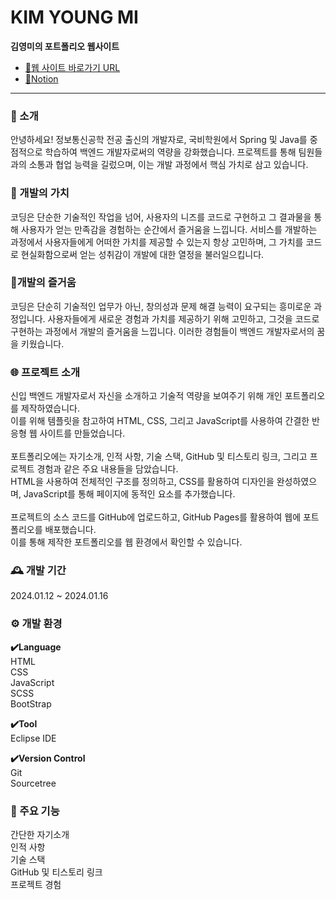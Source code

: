 # KIM YOUNG MI<br>
**김영미의 포트폴리오 웹사이트**<br>
- [🔗웹 사이트 바로가기 URL](https://cutyqueen.github.io/portfolio/ymPortfolio/index.html)<br>
- [🔗Notion](https://www.notion.so/6eabc845c73d42aa92814ba55531ea21?p=2c02edc46d3543e4a4da092f550dd0f2&pm=c)
---

### 👤 소개
안녕하세요! 정보통신공학 전공 출신의 개발자로, 국비학원에서 Spring 및 Java를 중점적으로 학습하여 백엔드 개발자로써의 역량을 강화했습니다. 프로젝트를 통해 팀원들과의 소통과 협업 능력을 길렀으며, 이는 개발 과정에서 핵심 가치로 삼고 있습니다.

### 🔎 개발의 가치
코딩은 단순한 기술적인 작업을 넘어, 사용자의 니즈를 코드로 구현하고 그 결과물을 통해 사용자가 얻는 만족감을 경험하는 순간에서 즐거움을 느낍니다. 서비스를 개발하는 과정에서 사용자들에게 어떠한 가치를 제공할 수 있는지 항상 고민하며, 그 가치를 코드로 현실화함으로써 얻는 성취감이 개발에 대한 열정을 불러일으킵니다.

### 🎲개발의 즐거움
코딩은 단순히 기술적인 업무가 아닌, 창의성과 문제 해결 능력이 요구되는 흥미로운 과정입니다. 사용자들에게 새로운 경험과 가치를 제공하기 위해 고민하고, 그것을 코드로 구현하는 과정에서 개발의 즐거움을 느낍니다. 이러한 경험들이 백엔드 개발자로서의 꿈을 키웠습니다.
<br>

### 🌐 프로젝트 소개
신입 백엔드 개발자로서 자신을 소개하고 기술적 역량을 보여주기 위해 개인 포트폴리오를 제작하였습니다. <br>
이를 위해 템플릿을 참고하여 HTML, CSS, 그리고 JavaScript를 사용하여 간결한 반응형 웹 사이트를 만들었습니다.<br>
<br>
포트폴리오에는 자기소개, 인적 사항, 기술 스택, GitHub 및 티스토리 링크, 그리고 프로젝트 경험과 같은 주요 내용들을 담았습니다.<br>
HTML을 사용하여 전체적인 구조를 정의하고, CSS를 활용하여 디자인을 완성하였으며, JavaScript를 통해 페이지에 동적인 요소를 추가했습니다.<br>
<br>
프로젝트의 소스 코드를 GitHub에 업로드하고, GitHub Pages를 활용하여 웹에 포트폴리오를 배포했습니다.<br>
이를 통해 제작한 포트폴리오를 웹 환경에서 확인할 수 있습니다.

### 🕰️ 개발 기간
2024.01.12 ~ 2024.01.16

### ⚙️ 개발 환경
**✔️Language**  
HTML<br>
CSS<br>
JavaScript<br>
SCSS<br>
BootStrap<br>

**✔️Tool**  
Eclipse IDE

**✔️Version Control**  
Git  
Sourcetree  

### 📌 주요 기능
간단한 자기소개 <br>
인적 사항<br>
기술 스택<br>
GitHub 및 티스토리 링크<br>
프로젝트 경험<br>
